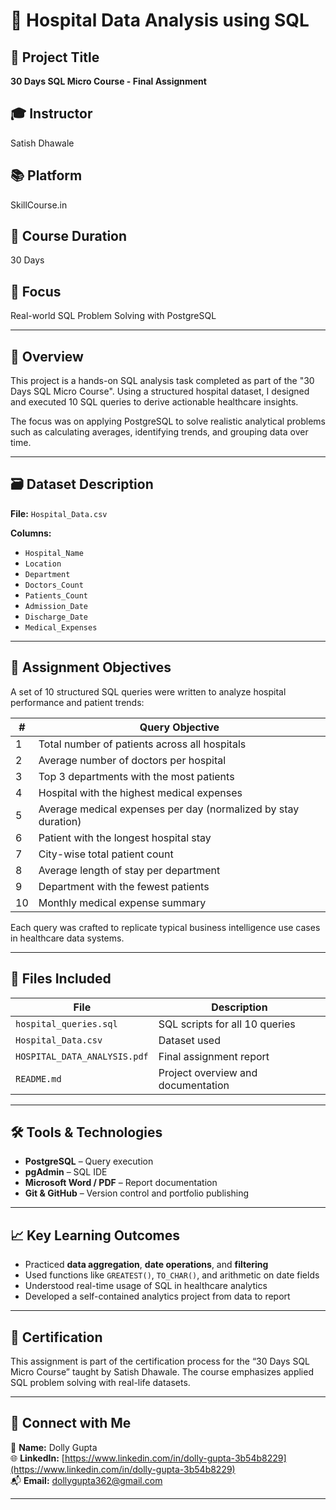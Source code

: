 <h1 align='centre'> 🏥 Hospital Data Analysis using SQL </h1>

## 🚀 Project Title
**30 Days SQL Micro Course - Final Assignment**

## 🎓 Instructor
Satish Dhawale

## 📚 Platform
SkillCourse.in

## 📅 Course Duration
30 Days

## 🧠 Focus
Real-world SQL Problem Solving with PostgreSQL

---

## 📌 Overview

This project is a hands-on SQL analysis task completed as part of the "30 Days SQL Micro Course". Using a structured hospital dataset, I designed and executed 10 SQL queries to derive actionable healthcare insights.

The focus was on applying PostgreSQL to solve realistic analytical problems such as calculating averages, identifying trends, and grouping data over time.

---

## 🗃️ Dataset Description

**File:** `Hospital_Data.csv`

**Columns:**
- `Hospital_Name`
- `Location`
- `Department`
- `Doctors_Count`
- `Patients_Count`
- `Admission_Date`
- `Discharge_Date`
- `Medical_Expenses`

---

## 🎯 Assignment Objectives

A set of 10 structured SQL queries were written to analyze hospital performance and patient trends:

| # | Query Objective |
|---|-----------------|
| 1 | Total number of patients across all hospitals |
| 2 | Average number of doctors per hospital |
| 3 | Top 3 departments with the most patients |
| 4 | Hospital with the highest medical expenses |
| 5 | Average medical expenses per day (normalized by stay duration) |
| 6 | Patient with the longest hospital stay |
| 7 | City-wise total patient count |
| 8 | Average length of stay per department |
| 9 | Department with the fewest patients |
| 10 | Monthly medical expense summary |

Each query was crafted to replicate typical business intelligence use cases in healthcare data systems.

---

## 🧾 Files Included

| File | Description |
|------|-------------|
| `hospital_queries.sql` | SQL scripts for all 10 queries |
| `Hospital_Data.csv` | Dataset used |
| `HOSPITAL_DATA_ANALYSIS.pdf` | Final assignment report |
| `README.md` | Project overview and documentation |

---

## 🛠 Tools & Technologies

- **PostgreSQL** – Query execution
- **pgAdmin** – SQL IDE
- **Microsoft Word / PDF** – Report documentation
- **Git & GitHub** – Version control and portfolio publishing

---

## 📈 Key Learning Outcomes

- Practiced **data aggregation**, **date operations**, and **filtering**
- Used functions like `GREATEST()`, `TO_CHAR()`, and arithmetic on date fields
- Understood real-time usage of SQL in healthcare analytics
- Developed a self-contained analytics project from data to report

---

## 📜 Certification

This assignment is part of the certification process for the “30 Days SQL Micro Course” taught by Satish Dhawale. The course emphasizes applied SQL problem solving with real-life datasets.

---

## 🔗 Connect with Me

👤 **Name:** Dolly Gupta  
🌐 **LinkedIn:** [https://www.linkedin.com/in/dolly-gupta-3b54b8229](https://www.linkedin.com/in/dolly-gupta-3b54b8229)  
📬 **Email:** dollygupta362@gmail.com


---

